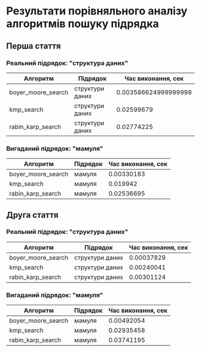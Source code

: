 # Результати порівняльного аналізу алгоритмів пошуку підрядка

## Перша стаття

### Реальний підрядок: "структура даних"

| Алгоритм           | Підрядок        | Час виконання, сек  |
| ------------------ | --------------- | ------------------- |
| boyer_moore_search | структури даних | 0.003586624999999998|
| kmp_search         | структури даних | 0.02599679          |
| rabin_karp_search  | структури даних | 0.02774225          |

### Вигаданий підрядок: "мамуля"

| Алгоритм           | Підрядок | Час виконання, сек |
| ------------------ | -------- | ------------------ |
| boyer_moore_search | мамуля   | 0.00330183         |
| kmp_search         | мамуля   | 0.019942           |
| rabin_karp_search  | мамуля   | 0.02536695         |

## Друга стаття

### Реальний підрядок: "структура даних"

| Алгоритм           | Підрядок        | Час виконання, сек |
| ------------------ | --------------- | ------------------ |
| boyer_moore_search | структури даних | 0.00037829         |
| kmp_search         | структури даних | 0.00240041         |
| rabin_karp_search  | структури даних | 0.00301124         |

### Вигаданий підрядок: "мамуля"

| Алгоритм           | Підрядок | Час виконання, сек |
| ------------------ | -------- | ------------------ |
| boyer_moore_search | мамуля   | 0.00492054         |
| kmp_search         | мамуля   | 0.02935458         |
| rabin_karp_search  | мамуля   | 0.03741195         |
